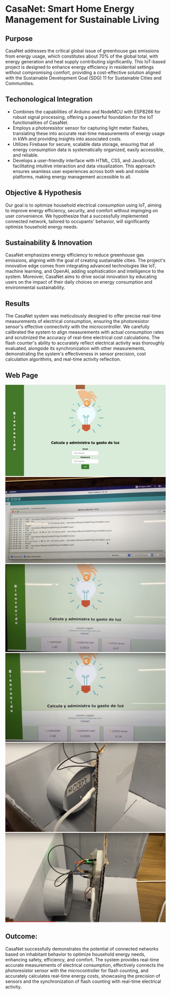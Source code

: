 # CasaNet: Smart Home Energy Management for Sustainable Living

## Purpose

CasaNet addresses the critical global issue of greenhouse gas emissions from energy usage, which constitutes about 70% of the global total, with energy generation and heat supply contributing significantly. This IoT-based project is designed to enhance energy efficiency in residential settings without compromising comfort, providing a cost-effective solution aligned with the Sustainable Development Goal (SDG) 11 for Sustainable Cities and Communities.

## Techonological Integration

* Combines the capabilities of Arduino and NodeMCU with ESP8266 for robust signal processing, offering a powerful foundation for the IoT functionalities of CasaNet.
* Employs a photoresistor sensor for capturing light meter flashes, translating these into accurate real-time measurements of energy usage in kWh and providing insights into associated costs.
* Utilizes Firebase for secure, scalable data storage, ensuring that all energy consumption data is systematically organized, easily accessible, and reliable.
* Develops a user-friendly interface with HTML, CSS, and JavaScript, facilitating intuitive interaction and data visualization.
This approach ensures seamless user experiences across both web and mobile platforms, making energy management accessible to all.

## Objective & Hypothesis

Our goal is to optimize household electrical consumption using IoT, aiming to improve energy efficiency, security, and comfort without impinging on user convenience. We hypothesize that a successfully implemented connected network, tailored to occupants' behavior, will significantly optimize household energy needs.

## Sustainability & Innovation

CasaNet emphasizes energy efficiency to reduce greenhouse gas emissions, aligning with the goal of creating sustainable cities. The project's innovative edge comes from integrating advanced technologies like IoT, machine learning, and OpenAI, adding sophistication and intelligence to the system. Moreover, CasaNet aims to drive social innovation by educating users on the impact of their daily choices on energy consumption and environmental sustainability.

## Results

The CasaNet system was meticulously designed to offer precise real-time measurements of electrical consumption, ensuring the photoresistor sensor's effective connectivity with the microcontroller. We carefully calibrated the system to align measurements with actual consumption rates and scrutinized the accuracy of real-time electrical cost calculations. The flash counter's ability to accurately reflect electrical activity was thoroughly evaluated, alongside its synchronization with other measurements, demonstrating the system's effectiveness in sensor precision, cost calculation algorithms, and real-time activity reflection.

## Web Page
![WEB_PAGE](images/login.jpg)
![WEB_PAGE](images/arduino.jpg)
![WEB_PAGE](images/web.jpg)
![WEB_PAGE](images/web_2.jpg)
![WEB_PAGE](images/light.jpg)
![WEB_PAGE](images/light2.jpg)





 






## Outcome:

CasaNet successfully demonstrates the potential of connected networks based on inhabitant behavior to optimize household energy needs, enhancing safety, efficiency, and comfort. The system provides real-time accurate measurements of electrical consumption, effectively connects the photoresistor sensor with the microcontroller for flash counting, and accurately calculates real-time energy costs, showcasing the precision of sensors and the synchronization of flash counting with real-time electrical activity.
